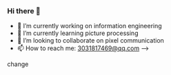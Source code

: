 ### Hi there 👋
- 🔭 I’m currently working on information engineering
- 🌱 I’m currently learning picture processing
- 👯 I’m looking to collaborate on pixel communication
- 📫 How to reach me: 3031817469@qq.com
-->

change